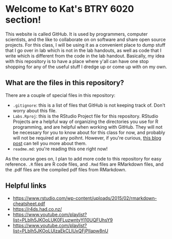 # Welcome to Kat's BTRY 6020 section!

This website is called GitHub. It is used by programmers, computer scientists, and the like to collaborate on on software and share open source projects. For this class, I will be using it as a convenient place to dump stuff that I go over in lab which is not in the lab handouts, as well as code that I write which is different from the code in the lab handout. Basically, my idea with this repository is to have a place where y'all can have one stop shopping for any of the useful stuff I dredge up or come up with on my own. 

## What are the files in this repository? 

There are a couple of special files in this repository: 

* `.gitignore`: this is a list of files that GitHub is not keeping track of. Don't worry about this file. 
* `Labs.Rproj`: this is the RStudio Project file for this repository. RStudio Projects are a helpful way of organizing the directories you use for R programming, and are helpful when working with GitHub. They will not be necessary for you to know about for this class for now, and probably will not be required at any poihnt. However, if you're curious, [this blog post](https://www.r-bloggers.com/2020/01/rstudio-projects-and-working-directories-a-beginners-guide/) can tell you more about them. 
* `readme.md`: you're reading this one right now!

As the course goes on, I plan to add more code to this repository for easy reference. `.R` files are R code files, and `.Rmd` files are RMarkdown files, and the .pdf files are the compiled pdf files from RMarkdown. 

## Helpful links

* https://www.rstudio.com/wp-content/uploads/2015/02/rmarkdown-cheatsheet.pdf
* https://r4ds.had.co.nz/
* https://www.youtube.com/playlist?list=PLblh5JKOoLUK0FLuzwntyYI10UQFUhsY9
* https://www.youtube.com/playlist?list=PLblh5JKOoLUIzaEkCLIUxQFjPIlapw8nU
